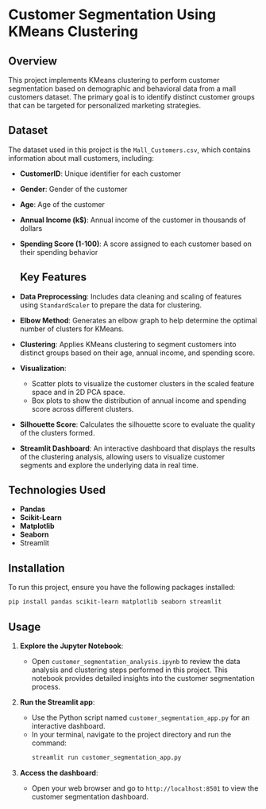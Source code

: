 # Customer Segmentation Using KMeans Clustering
## Overview
This project implements KMeans clustering to perform customer segmentation based on demographic and behavioral data from a mall customers dataset. The primary goal is to identify distinct customer groups that can be targeted for personalized marketing strategies.
## Dataset
The dataset used in this project is the `Mall_Customers.csv`, which contains information about mall customers, including:
- **CustomerID**: Unique identifier for each customer
- **Gender**: Gender of the customer
- **Age**: Age of the customer
- **Annual Income (k$)**: Annual income of the customer in thousands of dollars
- **Spending Score (1-100)**: A score assigned to each customer based on their spending behavior

  ## Key Features

- **Data Preprocessing**: Includes data cleaning and scaling of features using `StandardScaler` to prepare the data for clustering.
- **Elbow Method**: Generates an elbow graph to help determine the optimal number of clusters for KMeans.
- **Clustering**: Applies KMeans clustering to segment customers into distinct groups based on their age, annual income, and spending score.
- **Visualization**:
  - Scatter plots to visualize the customer clusters in the scaled feature space and in 2D PCA space.
  - Box plots to show the distribution of annual income and spending score across different clusters.
- **Silhouette Score**: Calculates the silhouette score to evaluate the quality of the clusters formed.
- **Streamlit Dashboard**: An interactive dashboard that displays the results of the clustering analysis, allowing users to visualize customer segments and explore the underlying data in real time.

 ## Technologies Used
 + **Pandas**
 + **Scikit-Learn**
 + **Matplotlib**
 + **Seaborn**
 + Streamlit
## Installation
To run this project, ensure you have the following packages installed:
```bash
pip install pandas scikit-learn matplotlib seaborn streamlit
```

## Usage

1. **Explore the Jupyter Notebook**:
   - Open `customer_segmentation_analysis.ipynb` to review the data analysis and clustering steps performed in this project. This notebook provides detailed insights into the customer segmentation process.

2. **Run the Streamlit app**:
   - Use the Python script named `customer_segmentation_app.py` for an interactive dashboard.
   - In your terminal, navigate to the project directory and run the command:
     ```bash
     streamlit run customer_segmentation_app.py
     ```

3. **Access the dashboard**:
   - Open your web browser and go to `http://localhost:8501` to view the customer segmentation dashboard.
